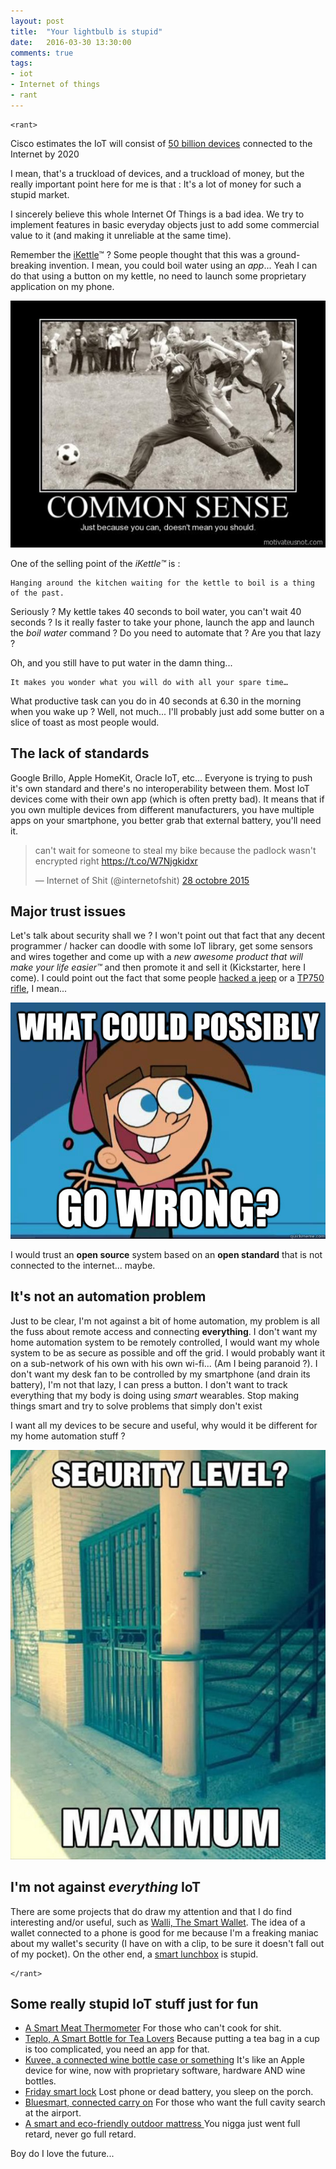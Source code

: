 ```yaml
---
layout: post
title:  "Your lightbulb is stupid"
date:   2016-03-30 13:30:00
comments: true
tags:
- iot
- Internet of things
- rant
---
```


    <rant>

Cisco estimates the IoT will consist of [50 billion devices](http://www.cisco.com/c/en/us/solutions/internet-of-things/overview.html) connected to the Internet by 2020

I mean, that's a truckload of devices, and a truckload of money, but the really important point here for me is that : It's a lot of money for such a stupid market.

I sincerely believe this whole Internet Of Things is a bad idea. We try to implement features in basic everyday objects just to add some commercial value to it (and making it unreliable at the same time).

Remember the [iKettle](http://smarter.am/ikettle/)™ ? Some people thought that this was a ground-breaking invention. I mean, you could boil water using an *app*... Yeah I can do that using a button on my kettle, no need to launch some proprietary application on my phone.

![Just Because you can, doesn't mean you should](/images/iot/1.jpg)

One of the selling point of the *iKettle™* is :

    Hanging around the kitchen waiting for the kettle to boil is a thing of the past.

Seriously ? My kettle takes 40 seconds to boil water, you can't wait 40 seconds ? Is it really faster to take your phone, launch the app and launch the *boil water* command ? Do you need to automate that ? Are you that lazy ?

Oh, and you still have to put water in the damn thing...

    It makes you wonder what you will do with all your spare time…

What productive task can you do in 40 seconds at 6.30 in the morning when you wake up ? Well, not much... I'll probably just add some butter on a slice of toast as most people would.

## The lack of standards

Google Brillo, Apple HomeKit, Oracle IoT, etc... Everyone is trying to push it's own standard and there's no interoperability between them. Most IoT devices come with their own app (which is often pretty bad). It means that if you own multiple devices from different manufacturers, you have multiple apps on your smartphone, you better grab that external battery, you'll need it.

<blockquote class="twitter-tweet" data-lang="fr"><p lang="en" dir="ltr">can&#39;t wait for someone to steal my bike because the padlock wasn&#39;t encrypted right <a href="https://t.co/W7Njgkidxr">https://t.co/W7Njgkidxr</a></p>&mdash; Internet of Shit (@internetofshit) <a href="https://twitter.com/internetofshit/status/659373432992321536">28 octobre 2015</a></blockquote>
<script async src="//platform.twitter.com/widgets.js" charset="utf-8"></script>

## Major trust issues

Let's talk about security shall we ? I won't point out that fact that any decent programmer / hacker can doodle with some IoT library, get some sensors and wires together and come up with a *new awesome product that will make your life easier™* and then promote it and sell it (Kickstarter, here I come). I could point out the fact that some people [hacked a jeep](https://www.wired.com/2015/07/hackers-remotely-kill-jeep-highway/) or a [TP750 rifle](https://www.wired.com/2015/07/hackers-can-disable-sniper-rifleor-change-target/), I mean...

![Just Because you can, doesn't mean you should](/images/iot/2.jpg)

I would trust an **open source** system based on an **open standard** that is not connected to the internet... maybe.

## It's not an automation problem

Just to be clear, I'm not against a bit of home automation, my problem is all the fuss about remote access and connecting **everything**. I don't want my home automation system to be remotely controlled, I would want my whole system to be as secure as possible and off the grid. I would probably want it on a sub-network of his own with his own wi-fi... (Am I being paranoid ?).
I don't want my desk fan to be controlled by my smartphone (and drain its battery), I'm not that lazy, I can press a button. I don't want to track everything that my body is doing using *smart* wearables. Stop making things smart and try to solve problems that simply don't exist

I want all my devices to be secure and useful, why would it be different for my home automation stuff ?

![Just Because you can, doesn't mean you should](/images/iot/3.jpg)

## I'm not against *everything* IoT

There are some projects that do draw my attention and that I do find interesting and/or useful, such as [Walli, The Smart Wallet](https://www.kickstarter.com/projects/1130199505/walli-the-smart-wallet?ref=category). The idea of a wallet connected to a phone is good for me because I'm a freaking maniac about my wallet's security (I have on with a clip, to be sure it doesn't fall out of my pocket). On the other end, a [smart lunchbox](https://www.kickstarter.com/projects/lunchx/ember-the-worlds-smartest-lunchbox?ref=category) is stupid.

    </rant>

## Some really stupid IoT stuff just for fun

- [A Smart Meat Thermometer](https://www.indiegogo.com/projects/meater-the-only-wire-free-smart-meat-thermometer#/) For those who can't cook for shit.
- [Teplo, A Smart Bottle for Tea Lovers](https://www.indiegogo.com/projects/teplo-the-1st-smart-bottle-for-tea-lovers#/) Because putting a tea bag in a cup is too complicated, you need an app for that.
- [Kuvee, a connected wine bottle case or something](http://www.kuvee.com/) It's like an Apple device for wine, now with proprietary software, hardware AND wine bottles.
- [Friday smart lock](https://www.indiegogo.com/projects/friday-smart-lock#/) Lost phone or dead battery, you sleep on the porch.
- [Bluesmart, connected carry on](https://www.indiegogo.com/projects/bluesmart-world-s-first-smart-connected-carry-on#/) For those who want the full cavity search at the airport.
- [A smart and eco-friendly outdoor mattress ](https://www.indiegogo.com/projects/beachill-the-smart-eco-friendly-outdoor-mattress--2#/) You nigga just went full retard, never go full retard.

Boy do I love the future...
